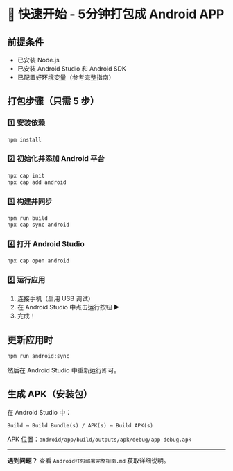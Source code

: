 # 🚀 快速开始 - 5分钟打包成 Android APP

## 前提条件
- 已安装 Node.js
- 已安装 Android Studio 和 Android SDK
- 已配置好环境变量（参考完整指南）

## 打包步骤（只需 5 步）

### 1️⃣ 安装依赖
```bash
npm install
```

### 2️⃣ 初始化并添加 Android 平台
```bash
npx cap init
npx cap add android
```

### 3️⃣ 构建并同步
```bash
npm run build
npx cap sync android
```

### 4️⃣ 打开 Android Studio
```bash
npx cap open android
```

### 5️⃣ 运行应用
1. 连接手机（启用 USB 调试）
2. 在 Android Studio 中点击运行按钮 ▶️
3. 完成！

## 更新应用时
```bash
npm run android:sync
```

然后在 Android Studio 中重新运行即可。

## 生成 APK（安装包）
在 Android Studio 中：
```
Build → Build Bundle(s) / APK(s) → Build APK(s)
```

APK 位置：`android/app/build/outputs/apk/debug/app-debug.apk`

---

**遇到问题？** 查看 `Android打包部署完整指南.md` 获取详细说明。
